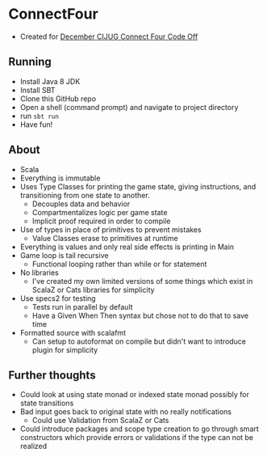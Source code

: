 # ConnectFour
- Created for [December CIJUG Connect Four Code Off](https://github.com/central-iowa-java-users-group/connect-four/blob/master/README.md)

## Running
- Install Java 8 JDK
- Install SBT
- Clone this GitHub repo
- Open a shell (command prompt) and navigate to project directory
- run `sbt run`
- Have fun!

## About
- Scala
- Everything is immutable
- Uses Type Classes for printing the game state, giving instructions, and transitioning from one state to another.
  - Decouples data and behavior
  - Compartmentalizes logic per game state
  - Implicit proof required in order to compile
- Use of types in place of primitives to prevent mistakes
  - Value Classes erase to primitives at runtime
- Everything is values and only real side effects is printing in Main  
- Game loop is tail recursive
  - Functional looping rather than while or for statement  
- No libraries
  - I've created my own limited versions of some things 
  which exist in ScalaZ or Cats libraries for simplicity
- Use specs2 for testing
  - Tests run in parallel by default
  - Have a Given When Then syntax but chose not to do that to save time  
- Formatted source with scalafmt
  - Can setup to autoformat on compile but didn't want to introduce plugin for simplicity    

## Further thoughts
- Could look at using state monad or indexed state monad possibly for state transitions
- Bad input goes back to original state with no really notifications
  - Could use Validation from ScalaZ or Cats
- Could introduce packages and scope type creation to go through smart constructors 
which provide errors or validations if the type can not be realized   